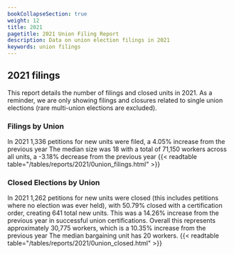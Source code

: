 ```yaml
---
bookCollapseSection: true
weight: 12
title: 2021
pagetitle: 2021 Union Filing Report
description: Data on union election filings in 2021
keywords: union filings
---
```


## 2021 filings

This report details the number of filings and closed units in 2021. As a reminder, we are only showing filings and closures related to single union elections (rare multi-union elections are excluded).

### Filings by Union
In 2021 1,336 petitions for new units were filed, a 4.05% increase from the previous year The median size was 18 with a total of 71,150 workers across all units, a -3.18% decrease from the previous year
{{< readtable table="/tables/reports/2021/0union_filings.html" >}}

### Closed Elections by Union
In 2021 1,262 petitions for new units were closed (this includes petitions where no election was ever held), with 50.79% closed with a certification order, creating 641 total new units. This was a 14.26% increase from the previous year in successful union certifications. Overall this represents approximately 30,775 workers, which is a 10.35% increase from the previous year The median bargaining unit has 20 workers.
{{< readtable table="/tables/reports/2021/0union_closed.html" >}}
